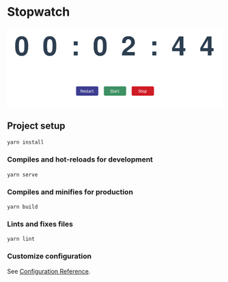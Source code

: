 # Stopwatch

![GitHub Logo](/public/images/screenshot.jpg)

## Project setup
```shell
yarn install
```

### Compiles and hot-reloads for development
```shell
yarn serve
```

### Compiles and minifies for production
```shell
yarn build
```

### Lints and fixes files
```shell
yarn lint
```

### Customize configuration
See [Configuration Reference](https://cli.vuejs.org/config/).
